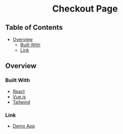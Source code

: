 
<h1 align="center">Checkout Page</h1>


## Table of Contents

- [Overview](#overview)
  - [Built With](#built-with)
  - [Link](#link)

## Overview

### Built With

<!-- This section should list any major frameworks that you built your project using. Here are a few examples.-->

- [React](https://reactjs.org/)
- [Vue.js](https://vuejs.org/)
- [Tailwind](https://tailwindcss.com/)

### Link
- [Demo App](https://stellular-pastelito-bfc04f.netlify.app/)
